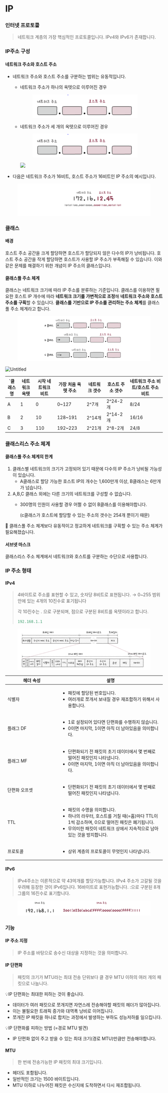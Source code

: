 # IP

### 인터넷 프로토콜

> 네트워크 계층의 가장 핵심적인 프로토콜입니다. IPv4와 IPv6가 존재합니다.

### IP주소 구성

#### 네트워크 주소와 호스트 주소

* 네트워크 주소와 호스트 주소를 구분하는 범위는 유동적입니다.
  *   네트워크 주소가 하나의 옥텟으로 이루어진 경우

      <figure><img src="../.gitbook/assets/네트워크.PNG" alt=""><figcaption></figcaption></figure>
  *   네트워크 주소가 세 개의 옥텟으로 이루어진 경우

      <figure><img src="../.gitbook/assets/image (1).png" alt=""><figcaption></figcaption></figure>

      ![](https://prod-files-secure.s3.us-west-2.amazonaws.com/e7472e42-7118-406f-8758-f9c76b1cf86a/6529f8fe-d0fb-467f-8bcf-97dca6fee997/Untitled.png)
* 다음은 네트워크 주소가 16비트, 호스트 주소가 16비트인 IP 주소의 예시입니다.

<figure><img src="../.gitbook/assets/image (8).png" alt=""><figcaption></figcaption></figure>

### 클래스



#### 배경

호스트 주소 공간을 크게 할당하면 호스트가 할당되지 않은 다수의 IP가 낭비됩니다. 호스트 주소 공간을 작게 할당하면 호스트가 사용할 IP 주소가 부족해질 수 있습니다. 이와 같은 문제를 해결하기 위한 개념이 IP 주소의 클래스입니다.

#### 클래스풀 주소 체계

클래스는 네트워크 크기에 따라 IP 주소를 분류하는 기준입니다. 클래스를 이용하면 필요한 호스트 IP 개수에 따라 **네트워크 크기를 가변적으로 조정**해 **네트워크 주소와 호스트 주소를 구획**할 수 있습니다. **클래스를 기반으로 IP 주소를 관리하는 주소 체계**를 클래스풀 주소 체계라고 합니다.

<figure><img src="../.gitbook/assets/image (2).png" alt=""><figcaption></figcaption></figure>

![Untitled](https://prod-files-secure.s3.us-west-2.amazonaws.com/e7472e42-7118-406f-8758-f9c76b1cf86a/e2e65c30-6078-45cb-a550-ae9aa4fe4838/Untitled.png)

| \`클래스명 | 네트워크 옥텟 | 시작 네트워크 비트 | 가장 처음 옥텟 주소 | 네트워크 갯수 | 호스트 주소 갯수 | 네트워크 주소 비트/호스트 주소 비트 |
| ------ | ------- | ---------- | ----------- | ------- | --------- | -------------------- |
| A      | 1       | 0          | 0\~127      | 2^7개    | 2^24-2개   | 8/24                 |
| B      | 2       | 10         | 128\~191    | 2^14개   | 2^14-2개   | 16/16                |
| C      | 3       | 110        | 192\~223    | 2^21개   | 2^8-2개    | 24/8                 |

### 클래스리스 주소 체계

#### 클래스풀 주소 체계의 한계

1. 클래스별 네트워크의 크기가 고정되어 있기 때문에 다수의 IP 주소가 낭비될 가능성이 있습니다.
   * A클래스로 할당 가능한 호스트 IP의 개수는 1,600만개 이상, B클래스는 6만개가 넘습니다.
2. A,B,C 클래스 외에는 다른 크기의 네트워크를 구성할 수 없습니다.
   *   300명의 인원이 사용할 경우 어쩔 수 없이 B클래스를 이용해야합니다.

       (c클래스가 호스트에 할당할 수 있는 주소의 갯수는 254개 뿐이기 때문)

📌 클래스풀 주소 체계보다 유동적이고 정교하게 네트워크를 구획할 수 있는 주소 체계가 필요해졌습니다.

#### 서브넷 마스크

클래스리스 주소 체계에서 네트워크와 호스트를 구분하는 수단으로 사용합니다.

### IP 주소 형태

#### IPv4

> 4바이트로 주소를 표현할 수 있고, 숫자당 8비트로 표현됩니다. → 0\~255 범위 안에 있는 4개의 10진수로 표기됩니다
>
> 각 10진수는 . 으로 구분되며, 점으로 구분된 8비트를 옥텟이라고 합니다.
>
> ```java
> 192.168.1.1
> ```



<figure><img src="../.gitbook/assets/image (6).png" alt=""><figcaption></figcaption></figure>

<table><thead><tr><th width="156">헤더 속성</th><th>설명 </th></tr></thead><tbody><tr><td>식별자</td><td><ul><li>패킷에 할당된 번호입니다. </li><li>여러개로 쪼개서 보내질 경우 재조합하기 위해서 사용합니다.</li></ul></td></tr><tr><td>플래그 DF</td><td><ul><li>1로 설정되어 있다면 단편화를 수행하지 않습니다.</li><li>0이면 마지막, 1이면 아직 더 남아있음을 의미합니다.</li></ul></td></tr><tr><td>플래그 MF</td><td><ul><li>단편화되기 전 패킷의 초기 데이터에서 몇 번째로 떨어진 패킷인지 나타냅니다.</li><li>0이면 마지막, 1이면 아직 더 남아있음을 의미합니다.</li></ul></td></tr><tr><td>단편화 오프셋</td><td><ul><li>단편화되기 전 패킷의 초기 데이터에서 몇 번째로 떨어진 패킷인지 나타냅니다.</li></ul></td></tr><tr><td>TTL</td><td><ul><li>패킷의 수명을 의미합니다.</li><li>하나의 라우터, 호스트를 거칠 때(=홉)마다 TTL이 1씩 감소하며, 0으로 떨어진 패킷은 폐기됩니다.</li><li>무의미한 패킷이 네트워크 상에서 지속적으로 남아있는 것을 방지합니다.</li></ul></td></tr><tr><td>프로토콜</td><td><ul><li>상위 계층의 프로토콜이 무엇인지 나타냅니다.</li></ul></td></tr></tbody></table>



#### IPv6

> IPv4주소는 이론적으로 약 43억개를 할당가능합니다. IPv4 주소가 고갈될 것을 우려해 등장한 것이 IPv6입니다. 16바이트로 표현가능합니다. :으로 구분된 8개 그룹의 16진수로 표기합니다.

<figure><img src="../.gitbook/assets/image (7).png" alt=""><figcaption></figcaption></figure>

### 기능

#### IP 주소 지정

> IP 주소를 바탕으로 송수신 대상을 지정하는 것을 의미합니다.

#### IP 단편화

> 패킷의 크기가 MTU라는 최대 전송 단위보다 클 경우 MTU 이하의 여러 개의 패킷으로 나눕니다.

💡IP 단편화는 최대한 피하는 것이 좋습니다.

* 데이터가 여러 패킷으로 쪼개지면 자연스레 전송해야할 패킷의 헤더가 많아집니다.
* 이는 불필요한 트래픽 증가와 대역폭 낭비로 이어집니다.
* 쪼개진 IP 패킷을 하나로 합치는 과정에서 발생하는 부하도 성능저하를 일으킵니다.

💡IP 단편화를 피하는 방법 (=경로 MTU 발견)

* IP 단편화 없이 주고 받을 수 있는 최대 크기(경로 MTU)만큼만 전송해야합니다.

#### MTU

> 한 번에 전송가능한 IP 패킷의 최대 크기입니다.

* 헤더도 포함됩니다.
* 일반적인 크기는 1500 바이트입니다.
* MTU 이하로 나누어진 패킷은 수신지에 도착하면서 다시 재조합됩니다.
